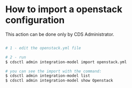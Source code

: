 # How to import a openstack configuration

This action can be done only by CDS Administrator.

```bash

# 1 - edit the openstack.yml file

# 2 - run 
$ cdsctl admin integration-model import openstack.yml

# you can see the import with the command:
$ cdsctl admin integration-model list
$ cdsctl admin integration-model show Openstack

```